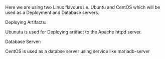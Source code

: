 Here we are using two Linux flavours i.e. Ubuntu and CentOS which will be used as a Deployment and Database servers.





Deploying Artifacts:

Ubunutu is used for Deploying artifact to the Apache httpd server.


Database Server:

CentOS is used as a databse server using service like mariadb-server
